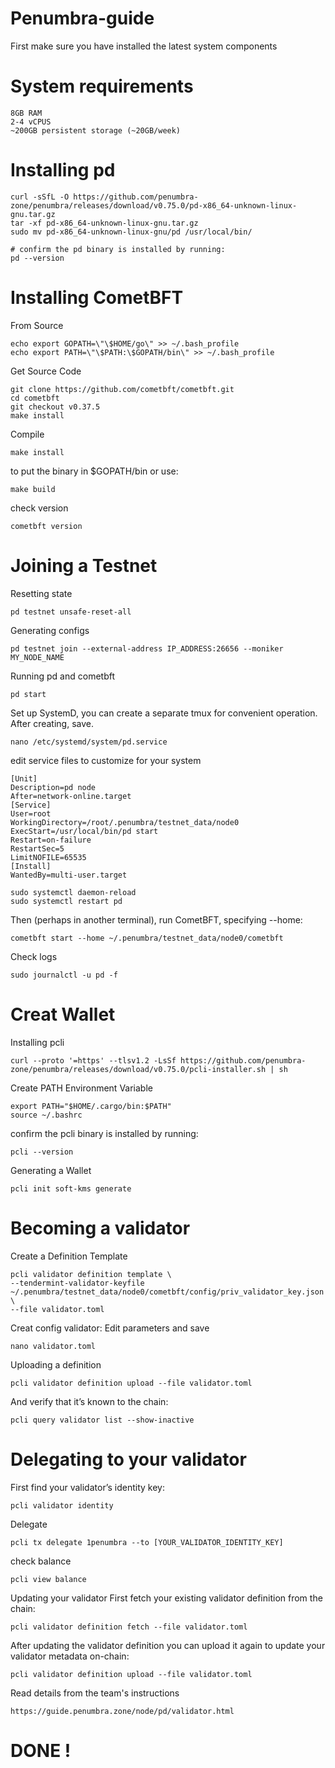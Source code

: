# Penumbra-guide

First make sure you have installed the latest system components

# System requirements

    8GB RAM
    2-4 vCPUS
    ~200GB persistent storage (~20GB/week)

# Installing pd 

    curl -sSfL -O https://github.com/penumbra-zone/penumbra/releases/download/v0.75.0/pd-x86_64-unknown-linux-gnu.tar.gz
    tar -xf pd-x86_64-unknown-linux-gnu.tar.gz
    sudo mv pd-x86_64-unknown-linux-gnu/pd /usr/local/bin/

    # confirm the pd binary is installed by running:
    pd --version

# Installing CometBFT    

From Source

    echo export GOPATH=\"\$HOME/go\" >> ~/.bash_profile
    echo export PATH=\"\$PATH:\$GOPATH/bin\" >> ~/.bash_profile

Get Source Code

    git clone https://github.com/cometbft/cometbft.git
    cd cometbft
    git checkout v0.37.5
    make install

Compile

    make install

to put the binary in $GOPATH/bin or use:

    make build

check version

    cometbft version

# Joining a Testnet   

Resetting state

    pd testnet unsafe-reset-all

Generating configs

    pd testnet join --external-address IP_ADDRESS:26656 --moniker MY_NODE_NAME

Running pd and cometbft

    pd start

Set up SystemD, you can create a separate tmux for convenient operation. After creating, save.

    nano /etc/systemd/system/pd.service

edit service files to customize for your system


    [Unit]
    Description=pd node
    After=network-online.target
    [Service]
    User=root
    WorkingDirectory=/root/.penumbra/testnet_data/node0
    ExecStart=/usr/local/bin/pd start
    Restart=on-failure
    RestartSec=5
    LimitNOFILE=65535
    [Install]
    WantedBy=multi-user.target
    
    sudo systemctl daemon-reload
    sudo systemctl restart pd


Then (perhaps in another terminal), run CometBFT, specifying --home:

    cometbft start --home ~/.penumbra/testnet_data/node0/cometbft

Check logs

    sudo journalctl -u pd -f

# Creat Wallet 

Installing pcli

    curl --proto '=https' --tlsv1.2 -LsSf https://github.com/penumbra-zone/penumbra/releases/download/v0.75.0/pcli-installer.sh | sh

Create PATH Environment Variable

    export PATH="$HOME/.cargo/bin:$PATH"
    source ~/.bashrc

confirm the pcli binary is installed by running:

    pcli --version

Generating a Wallet

    pcli init soft-kms generate

# Becoming a validator

Create a Definition Template

    pcli validator definition template \
    --tendermint-validator-keyfile ~/.penumbra/testnet_data/node0/cometbft/config/priv_validator_key.json \
    --file validator.toml

Creat config validator: Edit parameters and save

    nano validator.toml

Uploading a definition

    pcli validator definition upload --file validator.toml

And verify that it’s known to the chain:

    pcli query validator list --show-inactive

# Delegating to your validator

First find your validator’s identity key:  

    pcli validator identity

Delegate 

    pcli tx delegate 1penumbra --to [YOUR_VALIDATOR_IDENTITY_KEY]

check balance

    pcli view balance

Updating your validator
First fetch your existing validator definition from the chain:

    pcli validator definition fetch --file validator.toml

After updating the validator definition you can upload it again to update your validator metadata on-chain:

    pcli validator definition upload --file validator.toml

Read details from the team's instructions

    https://guide.penumbra.zone/node/pd/validator.html

# DONE !        
        
